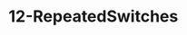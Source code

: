 <!--
 * @Author: your name
 * @Date: 2021-02-06 13:49:16
 * @LastEditTime: 2021-02-06 13:49:16
 * @LastEditors: Please set LastEditors
 * @Description: In User Settings Edit
 * @FilePath: /vuepress-starter/docs/PersonalStyle/Code/BadCodes/12-RepeatedSwitches.md
-->
# 12-RepeatedSwitches
